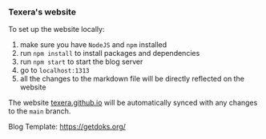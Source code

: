 ### Texera's website

To set up the website locally:

1. make sure you have `NodeJS` and `npm` installed
2. run `npm install` to install packages and dependencies
3. run `npm start` to start the blog server
4. go to `localhost:1313`
5. all the changes to the markdown file will be directly reflected on the website

The website [texera.github.io](texera.github.io) will be automatically synced with any changes to the `main` branch.

Blog Template: https://getdoks.org/

